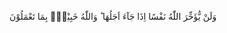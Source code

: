 وَلَنْ يُّؤَخِّرَ اللّٰهُ  نَفْسًا اِذَا جَآءَ اَجَلُهَا  ؕ  وَاللّٰهُ خَبِيْرٌۢ بِمَا تَعْمَلُوْنَ